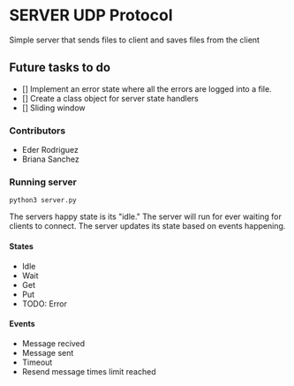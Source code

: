 # **SERVER UDP Protocol**
Simple server that sends files to client and saves files from the client

## Future tasks to do
- [] Implement an error state where all the errors are logged into a file.
- [] Create a class object for server state handlers
- [] Sliding window

### Contributors
- Eder Rodriguez
- Briana Sanchez

### Running server
```
python3 server.py
```
The servers happy state is its "idle."
The server will run for ever waiting for clients to connect. 
The server updates its state based on events happening. 

#### States
- Idle
- Wait
- Get
- Put
- TODO: Error

#### Events
- Message recived 
- Message sent 
- Timeout 
- Resend message times limit reached
